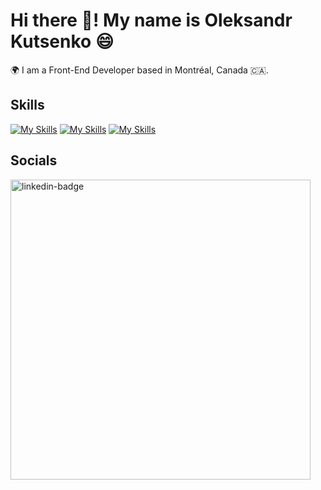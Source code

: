 # Hi there 👋! My name is Oleksandr Kutsenko 😄

🌍 I am a Front-End Developer based in Montréal, Canada 🇨🇦.

## Skills

[![My Skills](https://skillicons.dev/icons?i=html,css)](https://skillicons.dev)     [![My Skills](https://skillicons.dev/icons?i=js,ts)](https://skillicons.dev)     [![My Skills](https://skillicons.dev/icons?i=react,redux)](https://skillicons.dev) 

## Socials 

<a href="https://www.linkedin.com/in/oleksandrkucenko/"><img width="480" alt="linkedin-badge" src="https://github.com/Alexandr-gw/Alexandr-gw/assets/22914743/3d7075f7-9c6a-41f0-bb34-ee7890fd1778"></a>
